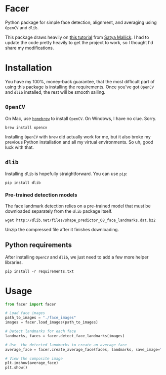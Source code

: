 # Facer

Python package for simple face detection, alignment, and averaging using `OpenCV` and `dlib`.

This package draws heavily on [this tutorial](https://www.learnopencv.com/average-face-opencv-c-python-tutorial/) from [Satya Mallick](https://www.linkedin.com/in/satyamallick/). I had to update the code pretty heavily to get the project to work, so I thought I'd share my modifications.

# Installation
You have my 100%, money-back guarantee, that the most difficult part of using this package is installing the requirements. Once you've got `OpenCV` and `dlib` installed, the rest will be smooth sailing.

## `OpenCV`
On Mac, use [`homebrew`]() to install `OpenCV`. On Windows, I have no clue. Sorry.

```shell
brew install opencv
```

Installing `OpenCV` with `brew` did actually work for me, but it also broke my previous Python installation and all my virtual environments. So uh, good luck with that.

## `dlib`
Installing `dlib` is hopefully straightforward. You can use `pip`:

```shell
pip install dlib
```

### Pre-trained detection models
The face landmark detection relies on a pre-trained model that must be downloaded separately from the `dlib` package itself.

```shell
wget http://dlib.net/files/shape_predictor_68_face_landmarks.dat.bz2
```

Unzip the compressed file after it finishes downloading.

## Python requirements
After installing `OpenCV` and `dlib`, we just need to add a few more helper libraries.

```
pip install -r requirements.txt
```

# Usage
```python
from facer import facer

# Load face images
path_to_images = "./face_images"
images = facer.load_images(path_to_images)

# Detect landmarks for each face
landmarks, faces = facer.detect_face_landmarks(images)

# Use  the detected landmarks to create an average face
average_face = facer.create_average_face(faces, landmarks, save_image=True)

# View the composite image
plt.imshow(average_face)
plt.show()
```

